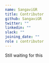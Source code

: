 ```yaml
---
name: SangaviGR
title: Contributor
github: SangaviGR
twitter: ""
linkedin: ""
slack: ""
joining_date: ""
role : contributor
---
```


Still waiting for this
